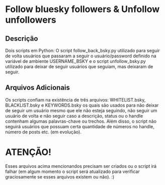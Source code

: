 # Follow bluesky followers & Unfollow unfollowers

## Descrição
Dois scripts em Python: O script follow_back_bsky.py utilizado para seguir de volta usuários que passaram a seguir o usuário/password definido na variável de ambiente USERNAME_BSKY e o script unfollow_bsky.py utilizado para deixar de seguir usuários que seguiam, mas deixaram de seguir.

## Arquivos Adicionais

Os scripts confiam na existência de três arquivos: WHITELIST.bsky, BLACKLIST.bsky e KEYWORDS.bsky os quais são usados para não deixar de seguir um usuário mesmo que ele não esteja seguindo, não seguir um usuário de volta e não seguir caso a descrição, status ou o handle contenham algumas palavras-chave ou trechos. Além disso, o script não seguirá usuários que possuam certa quantidade de números no handle, número de posts etc. (em evolução).

# ATENÇÃO!

Esses arquivos acima mencionandos precisam ser criados ou o script irá falhar (em algum momento o script será atualizado para verificar graciosamente se esses arquivos existem ou não). :)

